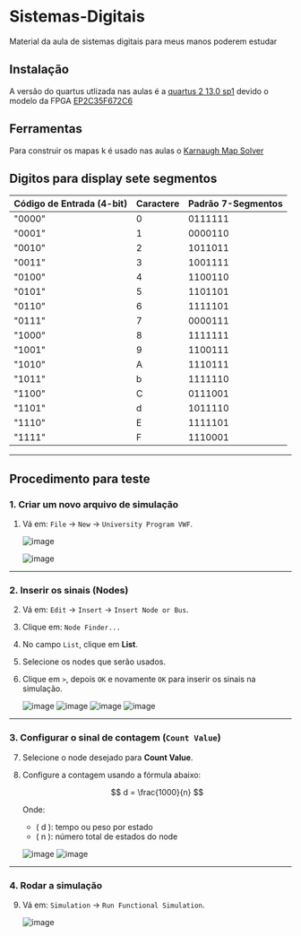 # Sistemas-Digitais
Material da aula de sistemas digitais para meus manos poderem estudar

## Instalação
A versão do quartus utlizada nas aulas é a [quartus 2 13.0 sp1](https://www.intel.com/content/www/us/en/software-kit/711791/intel-quartus-ii-web-edition-design-software-version-13-0sp1-for-windows.html) devido o modelo da FPGA [EP2C35F672C6](https://br.mouser.com/ProductDetail/Altera/EP2C35F672C6?qs=jblrfmjbeiFXyTmssLjaRA%3D%3D&srsltid=AfmBOooS4BW0Sl2LeEB8vr_AoqLctsyiT7Sr3cTK78LIWsCnljQn0dVp)


## Ferramentas
Para construir os mapas k é usado nas aulas o [Karnaugh Map Solver](https://www.charlie-coleman.com/experiments/kmap/)


## Digitos para display sete segmentos

| Código de Entrada (4-bit) | Caractere | Padrão 7-Segmentos 
|---------------------------|-----------|--------------------|
| "0000"                   | 0         | 0111111           |
| "0001"                   | 1         | 0000110           |
| "0010"                   | 2         | 1011011           |
| "0011"                   | 3         | 1001111           |
| "0100"                   | 4         | 1100110           |
| "0101"                   | 5         | 1101101           |
| "0110"                   | 6         | 1111101           |
| "0111"                   | 7         | 0000111           |
| "1000"                   | 8         | 1111111           |
| "1001"                   | 9         | 1100111           |
| "1010"                   | A         | 1110111           |
| "1011"                   | b         | 1111110           |
| "1100"                   | C         | 0111001           |
| "1101"                   | d         | 1011110           |
| "1110"                   | E         | 1111101           |
| "1111"                   | F         | 1110001           |

---

## Procedimento para teste 

### 1. Criar um novo arquivo de simulação

1. Vá em: `File` → `New` → `University Program VWF`.

   ![image](https://github.com/user-attachments/assets/d8809785-9368-402f-becd-424be58fd428)
   
   ![image](https://github.com/user-attachments/assets/02d5e636-0bc0-4315-aeab-336479c587dd)

---

### 2. Inserir os sinais (Nodes)

2. Vá em: `Edit` → `Insert` → `Insert Node or Bus`.

3. Clique em: `Node Finder...`

4. No campo `List`, clique em **List**.

5. Selecione os nodes que serão usados.

6. Clique em `>`, depois `OK` e novamente `OK` para inserir os sinais na simulação.

   ![image](https://github.com/user-attachments/assets/557c3c9d-7f82-4a61-9e0d-ed23fdc60ea7)
   ![image](https://github.com/user-attachments/assets/7564be7e-cae4-4f4e-ab94-24f2b081c32c)
   ![image](https://github.com/user-attachments/assets/274596f5-ab04-4e78-a18b-ddcdba282249)
   ![image](https://github.com/user-attachments/assets/ffcc78a5-58ff-4a85-b730-302d7c1c5427)

---

### 3. Configurar o sinal de contagem (`Count Value`)

7. Selecione o node desejado para **Count Value**.

8. Configure a contagem usando a fórmula abaixo:

   $$
   d = \frac{1000}{n}
   $$

   Onde:

   - \( d \): tempo ou peso por estado  
   - \( n \): número total de estados do node  

   ![image](https://github.com/user-attachments/assets/a17bd1b1-b921-4263-adb8-78b2cc1bc7a2)
   ![image](https://github.com/user-attachments/assets/8848ede9-49cf-4283-a2ae-beb096f3a56f)

---

### 4. Rodar a simulação

9. Vá em: `Simulation` → `Run Functional Simulation`.

   ![image](https://github.com/user-attachments/assets/78ac271c-af9f-4092-b40b-be678df208f4)






